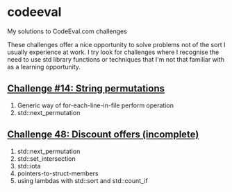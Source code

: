 # codeeval
My solutions to CodeEval.com challenges

These challenges offer a nice opportunity to solve problems not of the sort I usually experience at work. I try look for challenges where I recognise the need to use std library functions or techniques that I'm not that familiar with as a learning opportunity. 

## [Challenge #14: String permutations](https://www.codeeval.com/open_challenges/14/)
1. Generic way of for-each-line-in-file perform operation
2. std::next_permutation

## [Challenge 48: Discount offers (incomplete)](https://www.codeeval.com/open_challenges/48/)
1. std::next_permutation
2. std::set_intersection
3. std::iota
4. pointers-to-struct-members
5. using lambdas with std::sort and std::count_if
